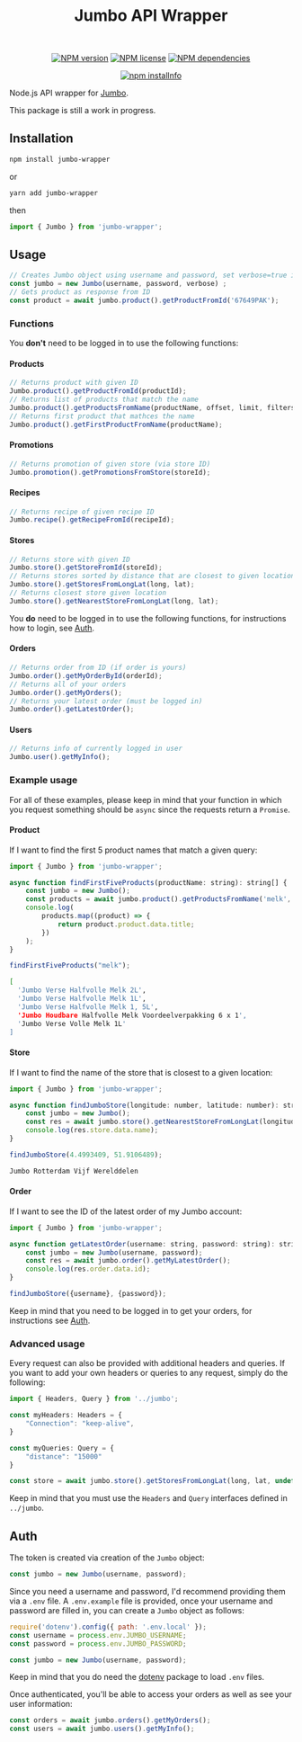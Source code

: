 <div align="center">
  <h1>
    Jumbo API Wrapper
  </h1>
  </br>
  <p>
    <a href="https://www.npmjs.com/package/jumbo-wrapper"><img src="https://img.shields.io/npm/v/jumbo-wrapper" alt="NPM version" /></a>
    <a href="https://github.com/RinseV/jumbo-wrapper"><img src="https://img.shields.io/npm/l/jumbo-wrapper" alt="NPM license" /></a>
    <a href="https://www.npmjs.com/package/jumbo-wrapper"><img src="https://img.shields.io/librariesio/release/npm/jumbo-wrapper" alt="NPM dependencies"/></a>
  </p>
  <p>
    <a href="https://nodei.co/npm/jumbo-wrapper/"><img src="https://nodei.co/npm/jumbo-wrapper.svg" alt="npm installnfo" /></a>
  </p>
</div>

Node.js API wrapper for [Jumbo](https://www.jumbo.com/).

This package is still a work in progress.

## Installation
```sh
npm install jumbo-wrapper
``` 
or 
```sh
yarn add jumbo-wrapper
```
then
```javascript
import { Jumbo } from 'jumbo-wrapper';
```

## Usage
```javascript
// Creates Jumbo object using username and password, set verbose=true if you want to see all requests
const jumbo = new Jumbo(username, password, verbose) ;
// Gets product as response from ID
const product = await jumbo.product().getProductFromId('67649PAK'); 
```

### Functions

You **don't** need to be logged in to use the following functions:
#### Products
```javascript
// Returns product with given ID
Jumbo.product().getProductFromId(productId); 
// Returns list of products that match the name
Jumbo.product().getProductsFromName(productName, offset, limit, filters); 
// Returns first product that mathces the name
Jumbo.product().getFirstProductFromName(productName); 
```

#### Promotions
```javascript
// Returns promotion of given store (via store ID)
Jumbo.promotion().getPromotionsFromStore(storeId);
```

#### Recipes
```javascript
// Returns recipe of given recipe ID
Jumbo.recipe().getRecipeFromId(recipeId);
```

#### Stores
```javascript
// Returns store with given ID
Jumbo.store().getStoreFromId(storeId);
// Returns stores sorted by distance that are closest to given location
Jumbo.store().getStoresFromLongLat(long, lat);
// Returns closest store given location
Jumbo.store().getNearestStoreFromLongLat(long, lat);
```

You **do** need to be logged in to use the following functions, for instructions how to login, see [Auth](#Auth).
#### Orders
```javascript
// Returns order from ID (if order is yours)
Jumbo.order().getMyOrderById(orderId);
// Returns all of your orders
Jumbo.order().getMyOrders();
// Returns your latest order (must be logged in)
Jumbo.order().getLatestOrder();
```

#### Users
```javascript
// Returns info of currently logged in user
Jumbo.user().getMyInfo();
```


### Example usage
For all of these examples, please keep in mind that your function in which you request something should be ``async`` since the requests return a ``Promise``.
#### Product
If I want to find the first 5 product names that match a given query:
```javascript
import { Jumbo } from 'jumbo-wrapper';

async function findFirstFiveProducts(productName: string): string[] {
    const jumbo = new Jumbo();
    const products = await jumbo.product().getProductsFromName('melk', 0, 5);
    console.log(
        products.map((product) => {
            return product.product.data.title;
        })
    );
}

findFirstFiveProducts("melk");
```
```sh
[
  'Jumbo Verse Halfvolle Melk 2L',
  'Jumbo Verse Halfvolle Melk 1L',
  'Jumbo Verse Halfvolle Melk 1, 5L',
  'Jumbo Houdbare Halfvolle Melk Voordeelverpakking 6 x 1',
  'Jumbo Verse Volle Melk 1L'
]
```

#### Store
If I want to find the name of the store that is closest to a given location:
```javascript
import { Jumbo } from 'jumbo-wrapper';

async function findJumboStore(longitude: number, latitude: number): string {
    const jumbo = new Jumbo();
    const res = await jumbo.store().getNearestStoreFromLongLat(longitude, latitude);
    console.log(res.store.data.name);
}

findJumboStore(4.4993409, 51.9106489);
```
```sh
Jumbo Rotterdam Vijf Werelddelen
```

#### Order
If I want to see the ID of the latest order of my Jumbo account:
```javascript
import { Jumbo } from 'jumbo-wrapper';

async function getLatestOrder(username: string, password: string): string {
    const jumbo = new Jumbo(username, password);
    const res = await jumbo.order().getMyLatestOrder();
    console.log(res.order.data.id);
}

findJumboStore({username}, {password});
```
Keep in mind that you need to be logged in to get your orders, for instructions see [Auth](#Auth).

### Advanced usage
Every request can also be provided with additional headers and queries. If you want to add your own headers or queries to any request, simply do the following:
```javascript
import { Headers, Query } from '../jumbo';

const myHeaders: Headers = {
    "Connection": "keep-alive",
}

const myQueries: Query = {
    "distance": "15000"
}

const store = await jumbo.store().getStoresFromLongLat(long, lat, undefined, undefined, myHeaders, myQueries);
```
Keep in mind that you must use the ``Headers`` and ``Query`` interfaces defined in ``../jumbo``.

## Auth
The token is created via creation of the ```Jumbo``` object:
```javascript
const jumbo = new Jumbo(username, password);
```
Since you need a username and password, I'd recommend providing them via a ``.env`` file. A ``.env.example`` file is provided, once your username and password are filled in, you can create a ``Jumbo`` object as follows:
```javascript
require('dotenv').config({ path: '.env.local' });
const username = process.env.JUMBO_USERNAME;
const password = process.env.JUMBO_PASSWORD;

const jumbo = new Jumbo(username, password);
```
Keep in mind that you do need the [dotenv](https://www.npmjs.com/package/dotenv) package to load ``.env`` files.


Once authenticated, you'll be able to access your orders as well as see your user information:
```javascript
const orders = await jumbo.orders().getMyOrders();
const users = await jumbo.users().getMyInfo();
```